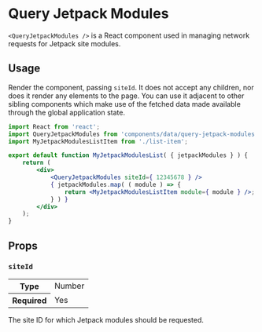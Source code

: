 # Query Jetpack Modules

`<QueryJetpackModules />` is a React component used in managing network requests for Jetpack site modules.

## Usage

Render the component, passing `siteId`. It does not accept any children, nor does it render any elements to the page. You can use it adjacent to other sibling components which make use of the fetched data made available through the global application state.

```jsx
import React from 'react';
import QueryJetpackModules from 'components/data/query-jetpack-modules';
import MyJetpackModulesListItem from './list-item';

export default function MyJetpackModulesList( { jetpackModules } ) {
	return (
		<div>
			<QueryJetpackModules siteId={ 12345678 } />
			{ jetpackModules.map( ( module ) => {
				return <MyJetpackModulesListItem module={ module } />;
			} ) }
		</div>
	);
}
```

## Props

### `siteId`

<table>
	<tr><th>Type</th><td>Number</td></tr>
	<tr><th>Required</th><td>Yes</td></tr>
</table>

The site ID for which Jetpack modules should be requested.
